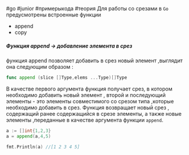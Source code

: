 #go #junior #примерыкода #теория 
Для работы со срезами в `Go` предусмотрены встроенные функции 

- append
- copy

##### Функция append -> добавление элемента в срез

функция append позволяет добавить в срез новый элемент ,выглядит она следующим образом :

```go
func append (slice []Type,elems ...Type)[]Type
```

В качестве первого аргумента функция получает срез, в котором необходимо добавить новый элемент , второй и последующий элементы - это элементы совместимого со срезом типа ,которые необходимо добавить в срез. Функция возвращает новый срез , содержащий ранее содержащийся в срезе элементы, а также новые элементы ,переданные в качестве аргумента функции `append`. 

```go
a := []int{1,2,3}
a = append(a,4,5)

fmt.Println(a) //[1 2 3 4 5]
```

